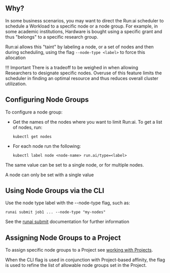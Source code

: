 ## Why?

In some business scenarios, you may want to direct the Run:ai scheduler to schedule a Workload to a specific node or a node group. For example, in some academic institutions, Hardware is bought using a specific grant and thus "belongs" to a specific research group.

Run:ai allows this "taint" by labeling a node, or a set of nodes and then during scheduling, using the flag `--node-type <label>` to force this allocation

!!! Important
    There is a tradeoff to be weighed in when allowing Researchers to designate specific nodes. Overuse of this feature limits the scheduler in finding an optimal resource and thus reduces overall cluster utilization.


## Configuring Node Groups

To configure a node group:

*   Get the names of the nodes where you want to limit Run:ai. To get a list of nodes, run:

        kubectl get nodes

*   For each node run the following:

        kubectl label node <node-name> run.ai/type=<label>

The same value can be set to a single node, or for multiple nodes.

A node can only be set with a single value

## Using Node Groups via the CLI

Use the node type label with the --node-type flag, such as:

    runai submit job1 ... --node-type "my-nodes"

See the [runai submit](../../Researcher/cli-reference/runai-submit.md) documentation for further information

## Assigning Node Groups to a Project

To assign specific node groups to a Project see [working with Projects](../admin-ui-setup/project-setup.md).

When the CLI flag is used in conjunction with Project-based affinity, the flag is used to refine the list of allowable node groups set in the Project.